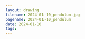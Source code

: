 ```yaml
---
layout: drawing
filename: 2024-01-10_pendulum.jpg
pagename: 2024-01-10_pendulum
date: 2024-01-10
tags:
---
```


